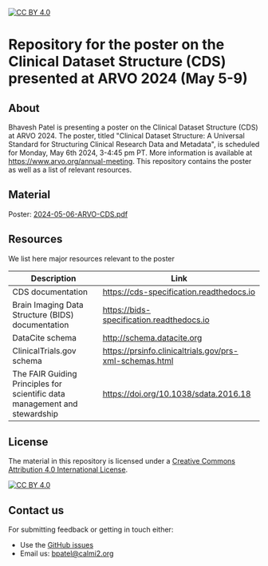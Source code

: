 [![CC BY 4.0][cc-by-shield]][cc-by]

[cc-by]: http://creativecommons.org/licenses/by/4.0/
[cc-by-shield]: https://img.shields.io/badge/License-CC%20BY%204.0-lightgrey.svg
[cc-by-image]: https://i.creativecommons.org/l/by/4.0/88x31.png

# Repository for the poster on the Clinical Dataset Structure (CDS) presented at ARVO 2024 (May 5-9)

## About
Bhavesh Patel is presenting a poster on the Clinical Dataset Structure (CDS) at ARVO 2024. The poster, titled "Clinical Dataset Structure: A Universal Standard 
for Structuring Clinical Research Data and Metadata", is scheduled for Monday, May 6th 2024, 3-4:45 pm PT. More information is available at https://www.arvo.org/annual-meeting. This repository contains the poster as well as a list of relevant resources.

## Material

Poster: [2024-05-06-ARVO-CDS.pdf](2024-05-06-ARVO-CDS.pdf)

## Resources
We list here major resources relevant to the poster

| Description                                         | Link                                                              |
| --------------------------------------------------  | ----------------------------------------------------------------- |
| CDS documentation                           | https://cds-specification.readthedocs.io  |
| Brain Imaging Data Structure (BIDS) documentation                         | https://bids-specification.readthedocs.io |
| DataCite schema                       | http://schema.datacite.org |
| ClinicalTrials.gov schema                          | https://prsinfo.clinicaltrials.gov/prs-xml-schemas.html |
| The FAIR Guiding Principles for scientific data management and stewardship                           | https://doi.org/10.1038/sdata.2016.18  |


## License
The material in this repository is licensed under a
[Creative Commons Attribution 4.0 International License][cc-by]. 

[![CC BY 4.0][cc-by-image]][cc-by]

## Contact us
For submitting feedback or getting in touch either:
- Use the [GitHub issues](https://github.com/CDS-ARVO-2024/issues) 
- Email us: bpatel@calmi2.org
